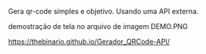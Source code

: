 Gera qr-code simples e objetivo. Usando uma API externa.

demostração de tela no arquivo de imagem DEMO.PNG

https://thebinario.github.io/Gerador_QRCode-API/
